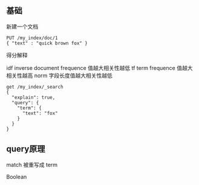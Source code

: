 


## 基础
新建一个文档

```
PUT /my_index/doc/1
{ "text" : "quick brown fox" }
```


得分解释

idf inverse document frequence 值越大相关性越低
tf  term frequence  值越大相关性越高
norm  字段长度值越大相关性越低

```
get /my_index/_search
{
  "explain": true,
  "query": {
    "term": {
      "text": "fox"
    }
  }
}
```

## query原理

match 被重写成 term

Boolean

